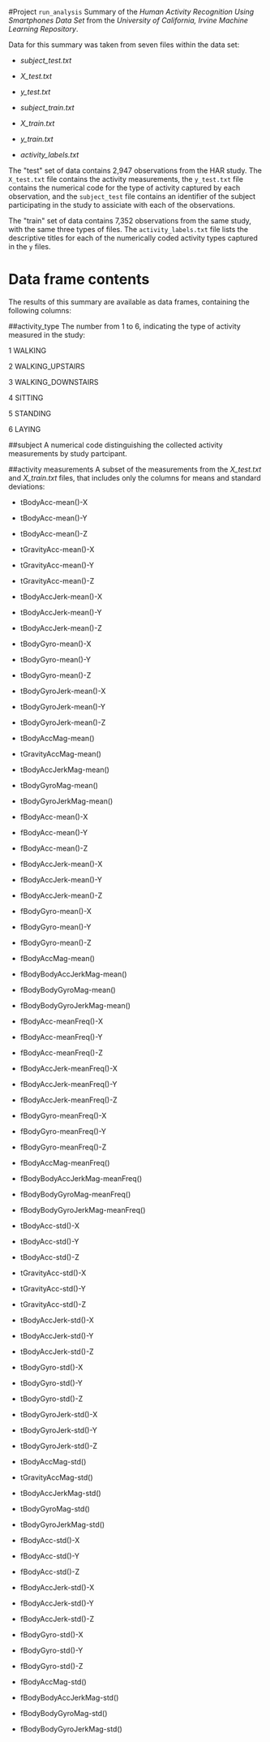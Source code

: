 #Project `run_analysis`
Summary of the _Human Activity Recognition Using Smartphones Data Set_ from the _University of California, Irvine Machine Learning Repository_.

Data for this summary was taken from seven files within the data set:

* *subject_test.txt*

* *X_test.txt*

* *y_test.txt*

* *subject_train.txt*

* *X_train.txt*

* *y_train.txt*

* *activity_labels.txt*

The "test" set of data contains 2,947 observations from the HAR study. The `X_test.txt` file contains the activity measurements, the `y_test.txt` file contains the numerical code for the type of activity captured by each observation, and the `subject_test` file contains an identifier of the subject participating in the study to assiciate with each of the observations.

The "train" set of data contains 7,352 observations from the same study, with the same three types of files. The `activity_labels.txt` file lists the descriptive titles for each of the numerically coded activity types captured in the `y` files.

# Data frame contents
The results of this summary are available as data frames, containing the following columns:

##activity_type
The number from 1 to 6, indicating the type of activity measured in the study:
  
  1 WALKING
  
  2 WALKING_UPSTAIRS
  
  3 WALKING_DOWNSTAIRS
  
  4 SITTING
  
  5 STANDING
  
  6 LAYING

##subject
A numerical code distinguishing the collected activity measurements by study partcipant.

##activity measurements
A subset of the measurements from the *X_test.txt* and *X_train.txt* files, that includes only the columns for means and standard deviations:

* tBodyAcc-mean()-X

* tBodyAcc-mean()-Y

* tBodyAcc-mean()-Z

* tGravityAcc-mean()-X

* tGravityAcc-mean()-Y

* tGravityAcc-mean()-Z

* tBodyAccJerk-mean()-X

* tBodyAccJerk-mean()-Y

* tBodyAccJerk-mean()-Z

* tBodyGyro-mean()-X

* tBodyGyro-mean()-Y

* tBodyGyro-mean()-Z

* tBodyGyroJerk-mean()-X

* tBodyGyroJerk-mean()-Y

* tBodyGyroJerk-mean()-Z

* tBodyAccMag-mean()

* tGravityAccMag-mean()

* tBodyAccJerkMag-mean()

* tBodyGyroMag-mean()

* tBodyGyroJerkMag-mean()

* fBodyAcc-mean()-X

* fBodyAcc-mean()-Y

* fBodyAcc-mean()-Z

* fBodyAccJerk-mean()-X

* fBodyAccJerk-mean()-Y

* fBodyAccJerk-mean()-Z

* fBodyGyro-mean()-X

* fBodyGyro-mean()-Y

* fBodyGyro-mean()-Z

* fBodyAccMag-mean()

* fBodyBodyAccJerkMag-mean()

* fBodyBodyGyroMag-mean()

* fBodyBodyGyroJerkMag-mean()

* fBodyAcc-meanFreq()-X

* fBodyAcc-meanFreq()-Y

* fBodyAcc-meanFreq()-Z

* fBodyAccJerk-meanFreq()-X

* fBodyAccJerk-meanFreq()-Y

* fBodyAccJerk-meanFreq()-Z

* fBodyGyro-meanFreq()-X

* fBodyGyro-meanFreq()-Y

* fBodyGyro-meanFreq()-Z

* fBodyAccMag-meanFreq()

* fBodyBodyAccJerkMag-meanFreq()

* fBodyBodyGyroMag-meanFreq()

* fBodyBodyGyroJerkMag-meanFreq()

* tBodyAcc-std()-X

* tBodyAcc-std()-Y

* tBodyAcc-std()-Z

* tGravityAcc-std()-X

* tGravityAcc-std()-Y

* tGravityAcc-std()-Z

* tBodyAccJerk-std()-X

* tBodyAccJerk-std()-Y

* tBodyAccJerk-std()-Z

* tBodyGyro-std()-X

* tBodyGyro-std()-Y

* tBodyGyro-std()-Z

* tBodyGyroJerk-std()-X

* tBodyGyroJerk-std()-Y

* tBodyGyroJerk-std()-Z

* tBodyAccMag-std()

* tGravityAccMag-std()

* tBodyAccJerkMag-std()

* tBodyGyroMag-std()

* tBodyGyroJerkMag-std()

* fBodyAcc-std()-X

* fBodyAcc-std()-Y

* fBodyAcc-std()-Z

* fBodyAccJerk-std()-X

* fBodyAccJerk-std()-Y

* fBodyAccJerk-std()-Z

* fBodyGyro-std()-X

* fBodyGyro-std()-Y

* fBodyGyro-std()-Z

* fBodyAccMag-std()

* fBodyBodyAccJerkMag-std()

* fBodyBodyGyroMag-std()

* fBodyBodyGyroJerkMag-std()